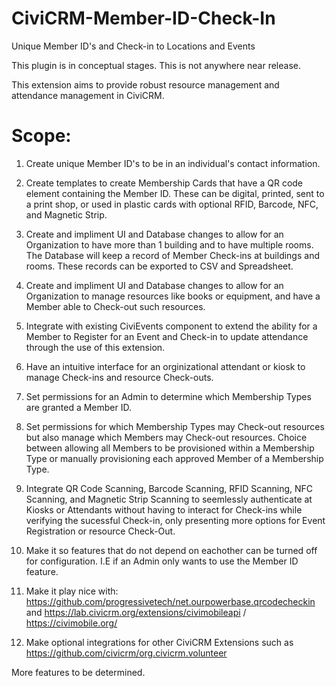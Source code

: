 # CiviCRM-Member-ID-Check-In
Unique Member ID's and Check-in to Locations and Events

This plugin is in conceptual stages. This is not anywhere near release.

This extension aims to provide robust resource management and attendance management in CiviCRM.

# Scope:
1. Create unique Member ID's to be in an individual's contact information.

2. Create templates to create Membership Cards that have a QR code element containing the Member ID.
These can be digital, printed, sent to a print shop, or used in plastic cards with optional RFID, Barcode, NFC, and Magnetic Strip.

3. Create and impliment UI and Database changes to allow for an Organization to have more than 1 building and to have multiple rooms.
The Database will keep a record of Member Check-ins at buildings and rooms. These records can be exported to CSV and Spreadsheet.

4. Create and impliment UI and Database changes to allow for an Organization to manage resources like books or equipment, and have a Member able to Check-out such resources.

5. Integrate with existing CiviEvents component to extend the ability for a Member to Register for an Event and Check-in to update attendance through the use of this extension.

6. Have an intuitive interface for an orginizational attendant or kiosk to manage Check-ins and resource Check-outs.

7. Set permissions for an Admin to determine which Membership Types are granted a Member ID.

8. Set permissions for which Membership Types may Check-out resources but also manage which Members may Check-out resources. Choice between allowing all Members to be provisioned within a Membership Type or manually provisioning each approved Member of a Membership Type.

9. Integrate QR Code Scanning, Barcode Scanning, RFID Scanning, NFC Scanning, and Magnetic Strip Scanning to seemlessly authenticate at Kiosks or Attendants without having to interact for Check-ins while verifying the sucessful Check-in, only presenting more options for Event Registration or resource Check-Out.

10. Make it so features that do not depend on eachother can be turned off for configuration. I.E if an Admin only wants to use the Member ID feature.

11. Make it play nice with:
https://github.com/progressivetech/net.ourpowerbase.qrcodecheckin
and
https://lab.civicrm.org/extensions/civimobileapi / https://civimobile.org/

12. Make optional integrations for other CiviCRM Extensions such as https://github.com/civicrm/org.civicrm.volunteer


More features to be determined.
